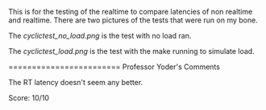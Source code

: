 This is for the testing of the realtime to compare latencies of non realtime and realtime. There are two pictures of the tests that were run on my bone.

The *cyclictest_no_load.png* is the test with no load ran.

The *cyclictest_load.png* is the test with the make running to simulate load.

========================
Professor Yoder's Comments

The RT latency doesn't seem any better.

Score:  10/10